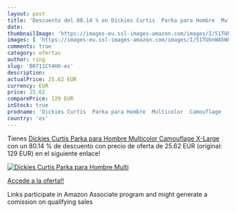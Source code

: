 ```yaml
---
layout: post
title: 'Descuento del 80.14 % en Dickies Curtis  Parka para Hombre  Multi'
date: 
thumbnailImage: 'https://images-eu.ssl-images-amazon.com/images/I/51TUbnWA5WL._SL200_.jpg'
images: [ 'https://images-eu.ssl-images-amazon.com/images/I/51TUbnWA5WL._SL200_.jpg' ]
comments: true
category: ofertas
author: ring
slug: 'B0711CY4HX-es'
description:
actualPrice: 25.62 EUR
currency: EUR
price: 25.62
comparePrice: 129 EUR
inStock: true
prodname: 'Dickies Curtis  Parka para Hombre  Multicolor  Camouflage   X-Large'
country: 'es'
---
```


Tienes [Dickies Curtis  Parka para Hombre  Multicolor  Camouflage   X-Large](https://www.amazon.es/dp/B0711CY4HX/?tag=tolees-21) con un 80.14 % de descuento con precio de oferta de 25.62 EUR (original: 129 EUR) en el siguiente enlace!

[![Dickies Curtis  Parka para Hombre  Multi](https://images-eu.ssl-images-amazon.com/images/I/51TUbnWA5WL._SL200_.jpg)](https://www.amazon.es/dp/B0711CY4HX/?tag=tolees-21)

[Accede a la oferta!!](https://www.amazon.es/dp/B0711CY4HX/?tag=tolees-21)

Links participate in Amazon Associate program and might generate a comission on qualifying sales


